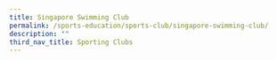 ```yaml
---
title: Singapore Swimming Club
permalink: /sports-education/sports-club/singapore-swimming-club/
description: ""
third_nav_title: Sporting Clubs
---
```


